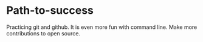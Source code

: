 # Path-to-success
Practicing git and github.
It is even more fun with command line.
Make more contributions to open source.
